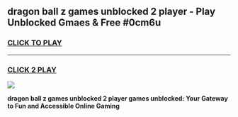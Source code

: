 
## dragon ball z games unblocked 2 player - Play Unblocked Gmaes & Free #0cm6u
<h3>
<a href="https://premium.freeplayer.one?title=dragon_ball_z_games_unblocked_2_player&ref=03M">CLICK TO PLAY</a></h3>
<hr>

<h3>
<a href="https://premium.freeplayer.one?title=dragon_ball_z_games_unblocked_2_player&ref=03M">CLICK 2 PLAY</a>
  
</h3>

<a href="https://premium.freeplayer.one?title=dragon_ball_z_games_unblocked_2_player&ref=03M"><img src="https://clearcache.store/games.png"></a>


**dragon ball z games unblocked 2 player games unblocked: Your Gateway to Fun and Accessible Online Gaming**
